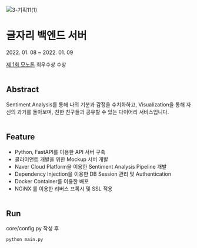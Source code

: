 ![3-기획11(1)](https://user-images.githubusercontent.com/2310571/148762364-0de5d078-fe63-4b6e-8d77-c992f2de9a90.png)


# 글자리 백엔드 서버 

2022\. 01. 08 ~ 2022. 01. 09 



[제 1회 모노톤](https://about.monothon.com) 최우수상 수상
<br>
<br>

## Abstract

Sentiment Analysis를 통해 나의 기분과 감정을 수치화하고, Visualization을 통해 자신의 과거를 돌아보며, 친한 친구들과 공유할 수 있는 다이어리 서비스입니다.
<br><br>


## Feature

- Python, FastAPI를 이용한 API 서버 구축
- 클라이언트 개발을 위한 Mockup 서버 개발
- Naver Cloud Platform을 이용한 Sentiment Analysis Pipeline 개발
- Dependency Injection을 이용한 DB Session 관리 및 Authentication
- Docker Container를 이용한 배포
- NGiNX 를 이용한 리버스 프록시 및 SSL 적용
<br><br>

## Run

core/config.py 작성 후

```Python
python main.py
```
